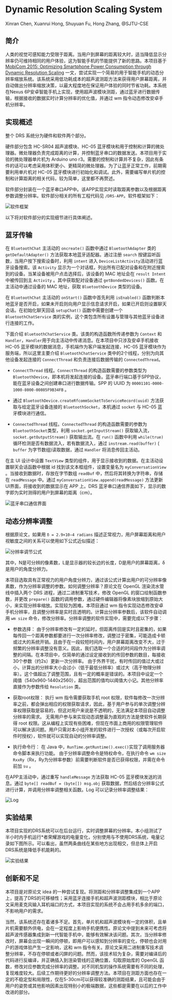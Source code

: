 # **Dynamic Resolution Scaling System** 

Xinran Chen, Xuanrui Hong, Shuyuan Fu, Hong Zhang, @SJTU-CSE

## **简介**

人类的视觉可感知能力受限于距离。当用户到屏幕的距离较大时，适当降低显示分辨率仍可维持相同的用户体验，这为智能手机的节能提供了新的思路。本项目基于 [MobiCom 2015: Optimizing Smartphone Power Consumption through Dynamic Resolution Scaling](https://doi.org/10.1145/2789168.2790117) 一文，尝试实现一个简易的用于智能手机的动态分辨率缩放系统。该系统采用低功耗成本的超声波测距方法来获得用户屏幕距离，并自动做出分辨率缩放决策，以最大程度地在保证用户体验的同时节省功耗。本系统在Nexus 6P安卓智能手机上实现，使用超声波模块测距，通过蓝牙进行数据传输，根据接收的数据实时计算分辨率的优化值，并通过 wm 指令动态修改安卓手机分辨率。

## **实现概述**

整个 DRS 系统分为硬件和软件两个部分。

硬件部分包含 HC-SR04 超声波模块、HC-05 蓝牙模块和用于控制和计算的微处理器。微处理器负责完成距离的计算，并控制蓝牙串口的数据发送。本项目用于实验的微处理器单片机为 Arduino uno r3。需要的控制和计算并不复杂，因此有条件的话可以考虑采用体积更小、更精简的微处理器。为了让蓝牙正常工作，前期需要利用单片机对 HC-05 蓝牙模块进行初始化和调试。此外，需要编写单片机的控制和计算距离的相关代码，较为简单，这里都不再赘述。

软件部分封装在一个蓝牙串口APP中。该APP实现实时读取距离参数以及根据距离参数调整分辨率。软件部分相关的所有工程代码见 `/DRS-APP`。软件框架如下：

![软件框架](images/软件框架.jpg)

以下将对软件部分的实现细节进行具体阐述。

## **蓝牙传输**

在 `BluetoothChat` 主活动的 `oncreate()` 函数中通过 `BluetoothAdapter` 类的 `getDefaultAdapter()` 方法获取本地蓝牙适配器。通过注册 `search` 按键监听函数，当用户按下搜索设备时，利用 `intent` 进入 `DeviceListActivity`活动进行蓝牙设备搜索。该 `Activity` 显示为一个对话框，列出所有已配对设备和在附近搜索到的设备。当某设备被用户点击选择后，该设备的 MAC 地址会在 `result Intent` 中被传回到主 `Activity` 。其中获取配对设备通过 `getBondedDevices()` 函数。在主活动中通过设备的 MAC 地址，获取 `BluetoothDevice` 类型的设备。

在 `BluetoothChat` 主活动的 `onStart()` 函数中首先利用 `isEnabled()` 函数判断本地蓝牙是否开启，如果未开启则向用户显示信息请求开启，如果已开启则设置聊天会话。在初始化聊天回话 `setupChat()` 函数中需要创建一个 `BluetoothChatService` 类的实例，这个类包含所有设置与管理与其他蓝牙设备进行连接的工作。

下面介绍 `BluetoothChatService` 类。该类的构造函数所传递参数为 `Context` 和 `Handler`，`Handler`用于向主活动中传递消息。在本项目中只涉及安卓手机接收 HC-05 蓝牙模块的数据消息，手机端作为客户端发起连接，HC-05 蓝牙模块作为服务端，所以这里主要介绍 `BluetoothChatService` 类中的2个线程，分别为向其他设备发起连接的 `ConnectThread` 和负责连接后数据传输的 `ConnectedThread`。

* `ConnectThread` 线程。`ConnectThread` 的构造函数需要的参数类型为 `BluetoothDevice`，即本机将发起连接的设备。蓝牙串行端口基于SPP协议，能在蓝牙设备之间创建串口进行数据传输。SPP 的 UUID 为 `00001101-0000-1000-8000-00805F9B34FB` 。

* 通过 `BluetoothDevice.createRfcommSocketToServiceRecord(uuid)` 方法获取与给定蓝牙设备连接的 `BluetoothSocket`，本机通过 `socket` 与 HC-05 蓝牙模块进行通信。

* `ConnectedThread` 线程。`ConnectedThread` 的构造函数需要的参数为 `BluetoothSocket`类型，利用 `socket.getInputStream()` 获取输入流，`socket.getOutputStream()` 获取输出流。在 `run()` 函数中利用 `while(true)` 循环检测是否有数据流入，若有数据流入，通过 `instream.read(buffer)` ( `buffer` 为字节数组)读取数据，通过 `Handler` 将消息传回主活动。

在主 UI 设计中设置 `TextView` 类型的组件，用于显示接收到的数据。在主活动设置聊天会话函数中根据 id 找到该文本框组件，设置变量名为 `myConversationView` 。当接收到数据时，存放在字节数组 `readBuf` 中，然后将其转换为字符串，存储在 `readMessage` 中。通过 `myConversationView.append(readMessage)` 方法更新UI界面，将接收到的数据显示在 APP 上。DRS 蓝牙串口通信界面如下，显示的数字即为实时测得的用户到屏幕的距离（cm）。

![蓝牙串口通信界面](images/蓝牙串口通信界面.jpg)

## **动态分辨率调整**

根据原论文，如果用 `δ = 2.9×10−4 radians` 描述正常视力，用户屏幕距离和用户视敏度之间的关系可以使用如下公式近似描述：

![分辨率调节公式](images/分辨率调节公式.png)

其中，N是可分辨的像素数，L是显示器的较长边的长度，D是用户的屏幕距离，δ是用户的角度分辨力。

本项目选取具有正常视力的用户角度分辨力，通过该公式计算出用户的可分辨率像素数，作为分辨率调整的参数。如何调整分辨率？原论文在 OpenGL 渲染流水管线中插入两个 DRS 进程，通过二进制重写技术，修改 OpenGL 的窗口绘制函数参数，并更改 `prepare()` 函数的调用参数，通过硬件编辑器将像素块放缩到原始大小，来实现分辨率缩放。实现较为困难。本项目通过 wm 指令实现动态修改安卓手机分辨率，且调整分辨率是实时且透明的。计算出分辨率参数后，该软件自动调用 `wm size` 命令，修改分辨率。分辨率调整的软件实现中，需要完成以下步骤：
* 参数选择：
由于分辨率修改有一定的延时，但距离传回是实时且密集的，如果每传回一个距离参数都要进行一次分辨率修改，调整过于密集，可能造成卡顿或过大的系统开销。且由于在一段较短时间内，用户屏幕距离改变不大，过于频繁的分辨率调整没有意义。因此，我们选取一个合适的时间段作为分辨率调整的间隔。在本项目中，仅简单的通过设定接收到的传回参数的数目，每接收30个参数（约2s）更新一次分辨率。
由于外界干扰，有时传回的值过大或过小，计算出的分辨率大小会过小（低于最低分辨率）或过大（高于物理分辨率）。这个值超出了调整范围，且有一定的概率是错误的。本项目中设定一个阈值（540x960-1440x2560），超出范围的值均以阈值大小记。其他分辨率直接作为参数传给 `Resolution` 类。

* 获取root权限：
执行 wm 指令需要获取手机 root 权限，软件每修改一次分辨率之前，都会弹出相应的权限获取请求，因此，基于用户参与的单次调整分辨率权限获取是容易的，但这对用户来说是不透明的，无法满足本项目自动调整分辨率的需求。
无需用户参与来实现动态调整最为直观的方法是使软件长期获得 root 权限。这从编程上实现有些困难，但现在市面上商用的权限管理软件可以解决该问题。用户只需对本小组开发的软件进行一次授权（或每次开启软件时授权），软件就可以实现自动的分辨率调整。

* 执行命令行：
在 Java 中，`RunTime.getRuntime().exec()`实现了调用服务器命令脚本来执行功能。
由于分辨率调整命令是特权命令，在执行命令 `wm size RxxRy`（Rx，Ry为分辨率参数）前需要判断软件是否已获得权限，并需在命令前加 `su` 。

在APP主活动中，通过重写 `handleMessage` 方法获取 HC-05 蓝牙模块发送的消息。通过 `byte[] readBuf = (byte[]) msg.obj` 获取数据，然后结合分辨率公式进行计算，并调用分辨率调整相关函数。Log 可以记录分辨率调整结果：

![Log](images/Log.jpg)

## **实验结果**

本项目实现的DRS系统可以在后台运行，实时调整屏幕的分辨率。本小组测试了半小时内手机运行*者荣耀游戏的电量变化，分别使用与不使用DRS系统，电量记录如下图所示。可以看出，虽然两条曲线在某些地方出现相交，但总体上开启DRS系统是降低手机能耗的。

![实验结果](images/实验结果.png)

## **创新和不足**

本项目是对原论文 idea 的一种尝试复现。将测距和分辨率调整集成到一个APP上，提高了DRS的可移植性；采用蓝牙连接手机和超声波测距模块，相比于原论文采用麦克风输入耳机端口的方式，本项目实现的系统不会占用手机多余的端口，不影响用户的需求。

当然，该系统还存在着诸多不足。首先，单片机和超声波模块有一定的体积，且单片机需要额外供电，会在一定程度上影响手机便携性。原论文中提到未来可考虑将超声波传感器集成到新一代智能手机中，能够有效解决该问题。其次，当分辨率修改时，屏幕会出现一瞬间的停顿，即用户可以感知到分辨率的变化，停顿也会对用户的游戏体验产生一定影响，这和 wm 指令有关。原论文采用二进制重写技术调整分辨率，不存在停顿或者闪屏的问题。然而，该技术较为复杂，需要对编译后的代码进行反编译，并正确插入到渲染管线的正确位置，勾取原始库的 OpenGL 函数，修改对应参数完成分辨率的调整。对不同机型的操作系统需要有不同的处理，复现难度较大。后续工作期待更好的分辨率调整方法。本项目在测距方面也存在一定的不稳定型和局限性，仅在5-30cm可以获得较准确的测距结果，且可能会由于用户的姿势或其他影响因素出现特别小的极端数据，这些都是需要在以后的工作中改进的部分。
